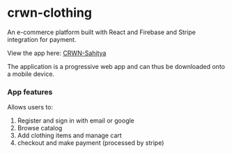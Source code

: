 # crwn-clothing

An e-commerce platform built with React and Firebase and Stripe integration for payment.

View the app here: [CRWN-Sahitya](https://crwn-sahitya.herokuapp.com/)

The application is a progressive web app and can thus be downloaded onto a mobile device.

### App features

Allows users to:
1. Register and sign in with email or google
2. Browse catalog
3. Add clothing items and manage cart
4. checkout and make payment (processed by stripe)
